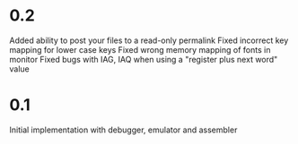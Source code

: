 0.2
===
Added ability to post your files to a read-only permalink
Fixed incorrect key mapping for lower case keys
Fixed wrong memory mapping of fonts in monitor
Fixed bugs with IAG, IAQ when using a "register plus next word" value


0.1
===
Initial implementation with debugger, emulator and assembler
